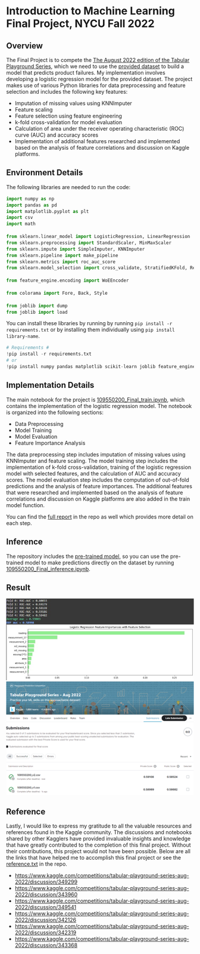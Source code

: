 # Introduction to Machine Learning Final Project, NYCU Fall 2022

## Overview
The Final Project is to compete the [The August 2022 edition of the Tabular Playground Series](https://www.kaggle.com/competitions/tabular-playground-series-aug-2022/overview), which we need to use the [provided dataset](https://www.kaggle.com/competitions/tabular-playground-series-aug-2022/data) to build a model that predicts product failures.
My implementation involves developing a logistic regression model for the provided dataset. The project makes use of various Python libraries for data preprocessing and feature selection and includes the following key features:

* Imputation of missing values using KNNImputer
* Feature scaling
* Feature selection using feature engineering
* k-fold cross-validation for model evaluation
* Calculation of area under the receiver operating characteristic (ROC) curve (AUC) and accuracy scores
* Implementation of additional features researched and implemented based on the analysis of feature correlations and discussion on Kaggle platforms.

## Environment Details
The following libraries are needed to run the code:
```python
import numpy as np
import pandas as pd
import matplotlib.pyplot as plt
import csv
import math

from sklearn.linear_model import LogisticRegression, LinearRegression
from sklearn.preprocessing import StandardScaler, MinMaxScaler
from sklearn.impute import SimpleImputer, KNNImputer
from sklearn.pipeline import make_pipeline
from sklearn.metrics import roc_auc_score
from sklearn.model_selection import cross_validate, StratifiedKFold, RepeatedStratifiedKFold

from feature_engine.encoding import WoEEncoder

from colorama import Fore, Back, Style

from joblib import dump
from joblib import load
```
You can install these libraries by running by running `pip install -r requirements.txt` or by installing them individually using `pip install library-name`.
```python
# Requirements #
!pip install -r requirements.txt
# or
!pip install numpy pandas matplotlib scikit-learn joblib feature_engine colorama
```

## Implementation Details
The main notebook for the project is [109550200_Final_train.ipynb](https://github.com/NicoA07/MachineLearning-FinalProject/blob/main/109550200_Final_train.ipynb), which contains the implementation of the logistic regression model. The notebook is organized into the following sections:

* Data Preprocessing
* Model Training
* Model Evaluation
* Feature Importance Analysis

The data preprocessing step includes imputation of missing values using KNNImputer and feature scaling. The model training step includes the implementation of k-fold cross-validation, training of the logistic regression model with selected features, and the calculation of AUC and accuracy scores. The model evaluation step includes the computation of out-of-fold predictions and the analysis of feature importances. The additional features that were researched and implemented based on the analysis of feature correlations and discussion on Kaggle platforms are also added in the train model function.

You can find the [full report](https://github.com/NicoA07/MachineLearning-FinalProject/blob/main/109550200_Final.pdf) in the repo as well which provides more detail on each step. 

## Inference
The repository includes the [pre-trained model](https://github.com/NicoA07/MachineLearning-FinalProject/blob/main/my_best_model3.joblib), so you can use the pre-trained model to make predictions directly on the dataset by running [109550200_Final_inference.ipynb](https://github.com/NicoA07/MachineLearning-FinalProject/blob/main/109550200_Final_inference.ipynb).

## Result
![Train Result](https://github.com/NicoA07/MachineLearning-FinalProject/blob/main/Result/Model2_TrainResult.jpg)
![Submission Result](https://github.com/NicoA07/MachineLearning-FinalProject/blob/main/Result/SubmissionResult.png)

## Reference
Lastly, I would like to express my gratitude to all the valuable resources and references found in the Kaggle community. The discussions and notebooks shared by other Kagglers have provided invaluable insights and knowledge that have greatly contributed to the completion of this final project. Without their contributions, this project would not have been possible. Below are all the links that have helped me to accomplish this final project or see the [reference.txt](https://github.com/NicoA07/MachineLearning-FinalProject/blob/main/Reference.txt) in the repo.
* https://www.kaggle.com/competitions/tabular-playground-series-aug-2022/discussion/349299
* https://www.kaggle.com/competitions/tabular-playground-series-aug-2022/discussion/343960
* https://www.kaggle.com/competitions/tabular-playground-series-aug-2022/discussion/349541
* https://www.kaggle.com/competitions/tabular-playground-series-aug-2022/discussion/342126
* https://www.kaggle.com/competitions/tabular-playground-series-aug-2022/discussion/342319
* https://www.kaggle.com/competitions/tabular-playground-series-aug-2022/discussion/343368


